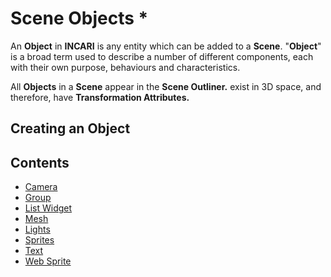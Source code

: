 # Scene Objects \*

An **Object** in **INCARI** is any entity which can be added to a **Scene**. "**Object**" is a broad term used to describe a number of different components, each with their own purpose, behaviours and characteristics.

All **Objects** in a **Scene** appear in the **Scene Outliner.**  exist in 3D space, and therefore, have **Transformation Attributes.**

## Creating an Object

## Contents

* [Camera](https://docs.cgi-studio.com/incari-studio/~/edit/drafts/-L_mYEpR7wF3RCbI1bLb/getting-started/objects/camera)
* [Group](https://docs.cgi-studio.com/incari-studio/~/edit/drafts/-L_mYEpR7wF3RCbI1bLb/getting-started/objects/group)
* [List Widget](https://docs.cgi-studio.com/incari-studio/~/edit/drafts/-L_mYEpR7wF3RCbI1bLb/getting-started/objects/list-widget)
* [Mesh](https://docs.cgi-studio.com/incari-studio/~/edit/drafts/-L_mYEpR7wF3RCbI1bLb/getting-started/objects/mesh)
* [Lights](https://docs.cgi-studio.com/incari-studio/~/edit/drafts/-L_mYEpR7wF3RCbI1bLb/getting-started/objects/lights)
* [Sprites](https://docs.cgi-studio.com/incari-studio/~/edit/drafts/-L_mYEpR7wF3RCbI1bLb/getting-started/objects/sprites)
* [Text](https://docs.cgi-studio.com/incari-studio/~/edit/drafts/-L_mYEpR7wF3RCbI1bLb/getting-started/objects/text)
* [Web Sprite](https://docs.cgi-studio.com/incari-studio/~/edit/drafts/-L_mYEpR7wF3RCbI1bLb/getting-started/objects/web-sprite)

